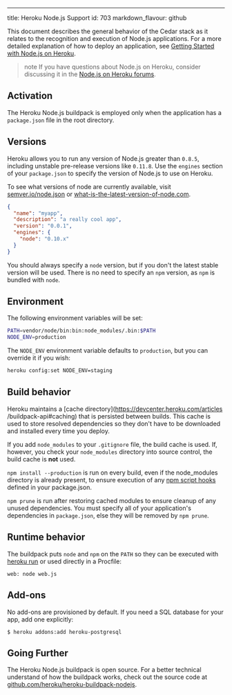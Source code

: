 ---
title: Heroku Node.js Support
id: 703
markdown_flavour: github

This document describes the general behavior of the Cedar stack as it relates
to the recognition and execution of Node.js applications. For a more detailed
explanation of how to deploy an application, see [Getting Started with Node.js
on Heroku](http://devcenter.heroku.com/articles/nodejs).

> note
> If you have questions about Node.js on Heroku, consider discussing it in the [Node.js on Heroku forums](https://discussion.heroku.com/category/node).

## Activation

The Heroku Node.js buildpack is employed only when the application has a
`package.json` file in the root directory.

## Versions

Heroku allows you to run any version of Node.js greater than `0.8.5`, including unstable
pre-release versions like `0.11.8`. Use the `engines` section of your `package.json` to
specify the version of Node.js to use on Heroku.

To see what versions of node are currently available, visit [semver.io/node.json](http://semver.io/node.json) or [what-is-the-latest-version-of-node.com](http://what-is-the-latest-version-of-node.com/).

```json
{
  "name": "myapp",
  "description": "a really cool app",
  "version": "0.0.1",
  "engines": {
    "node": "0.10.x"
  }
}
```

You should always specify a `node` version, but if you don't the latest stable version will be used. There is no need to specify an `npm` version, as `npm` is bundled with `node`.

## Environment

The following environment variables will be set:

```sh
PATH=vendor/node/bin:bin:node_modules/.bin:$PATH
NODE_ENV=production
```

The `NODE_ENV` environment variable defaults to `production`, but you can
override it if you wish:

```sh
heroku config:set NODE_ENV=staging
```

## Build behavior

Heroku maintains a [cache directory](https://devcenter.heroku.com/articles
/buildpack-api#caching) that is persisted between builds. This
cache is used to store resolved dependencies so they don't have to be
downloaded and installed every time you deploy.

If you add `node_modules` to your `.gitignore` file, the build cache is used. If, however, you check your `node_modules` directory into source control, the build cache is **not** used.

`npm install --production` is run on every build, even if the node_modules directory is already present, to ensure execution of any [npm script hooks](https://npmjs.org/doc/misc/npm-scripts.html) defined in your package.json.

`npm prune` is run after restoring cached modules to ensure cleanup of any unused dependencies. You must specify all of your application's dependencies in `package.json`, else they will be removed by `npm prune`.

## Runtime behavior

The buildpack puts `node` and `npm` on the `PATH` so they can be executed with [heroku run](https://devcenter.heroku.com/articles/one-off-dynos#an-example-one-off-dyno) or used directly in a Procfile:

```
web: node web.js
```

## Add-ons

No add-ons are provisioned by default.  If you need a SQL database for your
app, add one explicitly:

```term
$ heroku addons:add heroku-postgresql
```

## Going Further

The Heroku Node.js buildpack is open source. For a better technical understand of how the buildpack works, check out the source code at [github.com/heroku/heroku-buildpack-nodejs](https://github.com/heroku/heroku-buildpack-nodejs#readme).